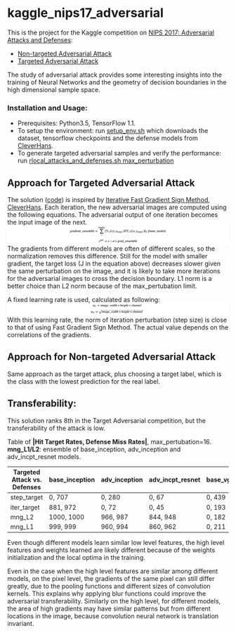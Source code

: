 # kaggle_nips17_adversarial

This is the project for the Kaggle competition on [NIPS 2017: Adversarial Attacks and Defenses](https://github.com/tensorflow/cleverhans/tree/master/examples/nips17_adversarial_competition):
* [Non-targeted Adversarial Attack](https://www.kaggle.com/c/nips-2017-non-targeted-adversarial-attack) 
* [Targeted Adversarial Attack](https://www.kaggle.com/c/nips-2017-targeted-adversarial-attack) 

The study of adversarial attack provides some interesting insights into the training of Neural Networks and the geometry of decision boundaries in the high dimensional sample space. 

### Installation and Usage:
* Prerequisites: Python3.5,  TensorFlow 1.1.
* To setup the environment: run [setup_env.sh](https://github.com/huschen/kaggle_nips17_adversarial/blob/master/setup_env.sh) which downloads the dataset, tensorflow checkpoints and the defense models from [CleverHans](https://github.com/tensorflow/cleverhans).
* To generate targeted adversarial samples and verify the performance: run [rlocal_attacks_and_defenses.sh max_perturbation](https://github.com/huschen/kaggle_nips17_adversarial/blob/master/rlocal_attacks_and_defenses.sh) 

## Approach for Targeted Adversarial Attack
The solution ([code](https://github.com/huschen/kaggle_nips17_adversarial/tree/master/models_targeted_attacks/target_mng)) is inspired by [Iterative Fast Gradient Sign Method](https://github.com/tensorflow/cleverhans/tree/master/examples/nips17_adversarial_competition/sample_targeted_attacks/iter_target_class), [CleverHans](https://github.com/tensorflow/cleverhans). Each iteration, the new adversarial images are computed using the following equations. The adversarial output of one iteration becomes the input image of the next.
![image](https://github.com/huschen/kaggle_nips17_adversarial/blob/master/png/equation1.png)
The gradients from different models are often of different scales, so the normalization removes this difference. Still for the model with smaller gradient, the target loss (J in the equation above) decreases slower given the same perturbation on the image, and it is likely to take more iterations for the adversarial images to cross the decision boundary. 
L1 norm is a better choice than L2 norm because of the max_pertubation limit.

A fixed learning rate is used, calculated as following:
![image](https://github.com/huschen/kaggle_nips17_adversarial/blob/master/png/equation2.png)
With this learning rate, the norm of iteration perturbation (step size) is close to that of using Fast Gradient Sign Method. The actual value depends on the correlations of the gradients.

## Approach for Non-targeted Adversarial Attack
Same approach as the target attack, plus choosing a target label, which is the class with the lowest prediction for the real label. 

## Transferability:
This solution ranks 8th in the Target Adversarial competition, but the transferability of the attack is low.

Table of **|Hit Target Rates, Defense Miss Rates|**, max_pertubation=16.
**mng_L1/L2**: ensemble of base_inception, adv_inception and adv_incpt_resnet models.

| Targeted Attack vs. Defenses | base_inception | adv_inception	| adv_incpt_resnet | base_vgg16	| base_incpt_resnet|
| -------------------------------------- | ---- | ---- | ---- | ---- | ---- |
| step_target |0, 707|0, 280|0, 67|0, 439|0, 236|
| iter_target |881, 972|0, 72|0, 45|0, 193|0, 50|
| mng_L2 |1000, 1000|966, 987|844, 948|0, 182|0, 12|
| mng_L1 |999, 999|960, 994|860, 962|0, 211|0, 41|

Even though different models learn similar low level features, the high level features and weights learned are likely different because of the weights initialization and the local optima in the training.

Even in the case when the high level features are similar among different models, on the pixel level, the gradients of the same pixel can still differ greatly, due to the pooling functions and different sizes of convolution kernels. This explains why applying blur functions could improve the adversarial transferability. Similarly on the high level, for different models, the area of high gradients may have similar patterns but from different locations in the image, because convolution neural network is translation invariant.

